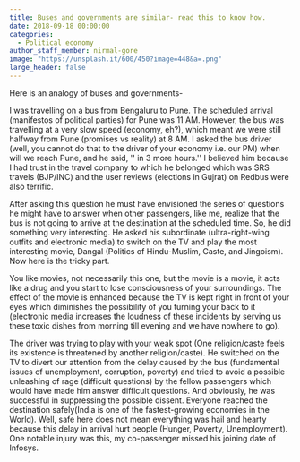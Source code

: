 ```yaml
---
title: Buses and governments are similar- read this to know how.
date: 2018-09-18 00:00:00
categories:
  - Political economy
author_staff_member: nirmal-gore
image: "https://unsplash.it/600/450?image=448&a=.png"
large_header: false
---
```


Here is an analogy of buses and governments-

I was travelling on a bus from Bengaluru to Pune. The scheduled arrival (manifestos of political parties) for Pune was 11 AM. However, the bus was travelling at a very slow speed (economy, eh?), which meant we were still halfway from Pune (promises vs reality) at 8 AM. I asked the bus driver (well, you cannot do that to the driver of your economy i.e. our PM) when will we reach Pune, and he said, '' in 3 more hours.'' I believed him because I had trust in the travel company to which he belonged which was SRS travels (BJP/INC) and the user reviews (elections in Gujrat) on Redbus were also terrific. 

After asking this question he must have envisioned the series of questions he might have to answer when other passengers, like me, realize that the bus is not going to arrive at the destination at the scheduled time. So, he did something very interesting. He asked his subordinate (ultra-right-wing outfits and electronic media) to switch on the TV and play the most interesting movie, Dangal (Politics of Hindu-Muslim, Caste, and Jingoism). Now here is the tricky part. 

You like movies, not necessarily this one, but the movie is a movie, it acts like a drug and you start to lose consciousness of your surroundings. The effect of the movie is enhanced because the TV is kept right in front of your eyes which diminishes the possibility of you turning your back to it (electronic media increases the loudness of these incidents by serving us these toxic dishes from morning till evening and we have nowhere to go). 

The driver was trying to play with your weak spot (One religion/caste feels its existence is threatened by another religion/caste). He switched on the TV to divert our attention from the delay caused by the bus (fundamental issues of unemployment, corruption, poverty) and tried to avoid a possible unleashing of rage (difficult questions) by the fellow passengers which would have made him answer difficult questions. And obviously, he was successful in suppressing the possible dissent. Everyone reached the destination safely(India is one of the fastest-growing economies in the World). Well, safe here does not mean everything was hail and hearty because this delay in arrival hurt people (Hunger, Poverty, Unemployment). One notable injury was this, my co-passenger missed his joining date of Infosys.
